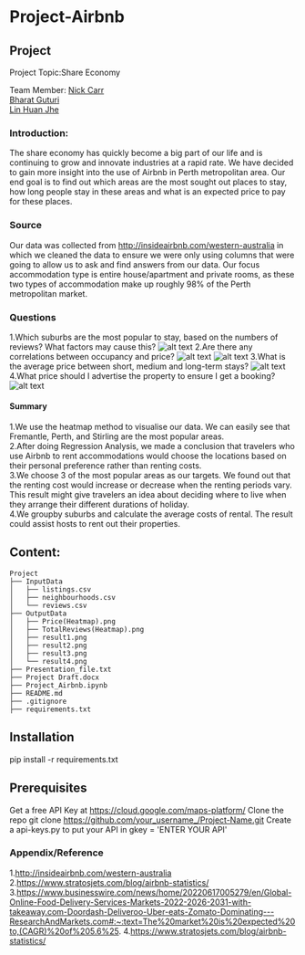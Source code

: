 # Project-Airbnb


## Project
Project Topic:Share Economy

Team Member:
<a href="github.com/nickjaycarr88" target="_blank">Nick Carr</a>  
<a href="github.com/BharatGuturi" target="_blank">Bharat Guturi</a>  
<a href="github.com/LynHJ" target="_blank">Lin Huan Jhe</a>  

### Introduction:

The share economy has quickly become a big part of our life and is continuing to grow and innovate industries at a rapid rate. We have decided to gain more insight into the use of Airbnb in Perth metropolitan area. Our end goal is to find out which areas are the most sought out places to stay, how long people stay in these areas and what is an expected price to pay for these places.

### Source

Our data was collected from http://insideairbnb.com/western-australia in which we cleaned the data to ensure we were only using columns that were going to allow us to ask and find answers from our data. Our focus accommodation type is entire house/apartment and private rooms, as these two types of accommodation make up roughly 98% of the Perth metropolitan market. 


### Questions

1.Which suburbs are the most popular to stay, based on the numbers of reviews? What factors may cause this?
![alt text](https://github.com/LynHJ/Project-Airbnb/blob/fafad5cb26cf28da81db9cf58b2a51860245eadb/OutputData/TotalReviews(Heatmap).png)
2.Are there any correlations between occupancy and price?
![alt text](https://github.com/LynHJ/Project-Airbnb/blob/fafad5cb26cf28da81db9cf58b2a51860245eadb/OutputData/result1.png)
![alt text](https://github.com/LynHJ/Project-Airbnb/blob/fafad5cb26cf28da81db9cf58b2a51860245eadb/OutputData/result2.png)
3.What is the average price between short, medium and long-term stays?
![alt text](https://github.com/LynHJ/Project-Airbnb/blob/fafad5cb26cf28da81db9cf58b2a51860245eadb/OutputData/result3.png)
4.What price should I advertise the property to ensure I get a booking?
![alt text](https://github.com/LynHJ/Project-Airbnb/blob/17e07f9e8710158b8fdd38b6a81489b798c40256/OutputData/result4.png)

#### Summary

1.We use the heatmap method to visualise our data. We can easily see that Fremantle, Perth, and Stirling are the most popular areas.  
2.After doing Regression Analysis, we made a conclusion that travelers who use Airbnb to rent accommodations would choose the locations based on their personal preference rather than renting costs.  
3.We choose 3 of the most popular areas as our targets. We found out that the renting cost would increase or decrease when the renting periods vary. This result might give travelers an idea about deciding where to live when they arrange their different durations of holiday.  
4.We groupby suburbs and calculate the average costs of rental. The result could assist hosts to rent out their properties.  

## Content:
```
Project  
├── InputData
│   ├── listings.csv
│   ├── neighbourhoods.csv
│   └── reviews.csv
├── OutputData
│   ├── Price(Heatmap).png
│   ├── TotalReviews(Heatmap).png
│   ├── result1.png
│   ├── result2.png
│   ├── result3.png
│   └── result4.png
├── Presentation_file.txt
├── Project Draft.docx
├── Project_Airbnb.ipynb
├── README.md
├── .gitignore 
├── requirements.txt 

```  

## Installation

pip install -r requirements.txt

## Prerequisites

Get a free API Key at https://cloud.google.com/maps-platform/
Clone the repo
git clone https://github.com/your_username_/Project-Name.git
Create a api-keys.py to put your API in
gkey = 'ENTER YOUR API'

### Appendix/Reference

1.http://insideairbnb.com/western-australia
2.https://www.stratosjets.com/blog/airbnb-statistics/
3.https://www.businesswire.com/news/home/20220617005279/en/Global-Online-Food-Delivery-Services-Markets-2022-2026-2031-with-takeaway.com-Doordash-Deliveroo-Uber-eats-Zomato-Dominating---ResearchAndMarkets.com#:~:text=The%20market%20is%20expected%20to,(CAGR)%20of%205.6%25.
4.https://www.stratosjets.com/blog/airbnb-statistics/

